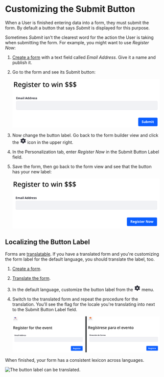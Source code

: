 # Customizing the Submit Button

When a User is finished entering data into a form, they must submit the form. By default a button that says _Submit_ is displayed for this purpose.

Sometimes _Submit_ isn't the clearest word for the action the User is taking when submitting the form. For example, you might want to use _Register Now_:

1. [Create a form](./creating-forms.md) with a text field called _Email Address_. Give it a name and publish it.

1. Go to the form and see its Submit button:

   ![A User submits their form with the Submit button.](./customizing-the-submit-button/images/02.png)

1. Now change the button label. Go back to the form builder view and click the ![Settings](../../../images/icon-settings.png) icon in the upper right.

1. In the Personalization tab, enter _Register Now_ in the Submit Button Label field.

1. Save the form, then go back to the form view and see that the button has your new label:

   ![The button label an be customized.](./customizing-the-submit-button/images/01.png)

## Localizing the Button Label

Forms are [translatable](./translating-forms.md). If you have a translated form and you're customizing the form label for the default language, you should translate the label, too.

1. [Create a form](./creating-forms.md).
1. [Translate the form](./translating-forms.md).
1. In the default language, customize the button label from the ![Settings](../../../images/icon-settings.png) menu.
1. Switch to the translated form and repeat the procedure for the translation. You'll see the flag for the locale you're translating into next to the Submit Button Label field.

   ![Follow the same procedure inside the translated form to also translate its Submit button.](./customizing-the-submit-button/images/04.png)

When finished, your form has a consistent lexicon across languages.

![The button label can be translated.](./customizing-the-submit-button/images/06.png)



